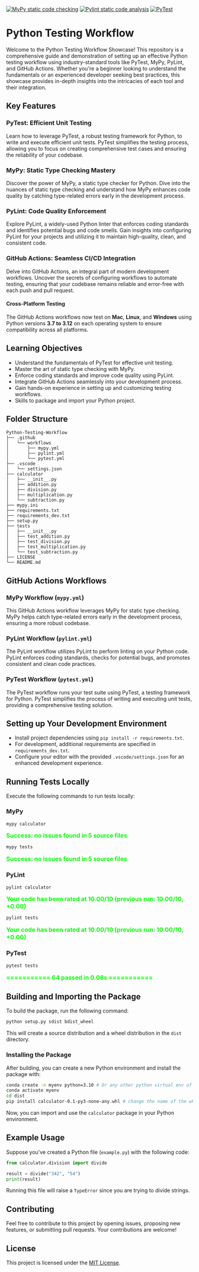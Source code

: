 [![MyPy static code checking](https://github.com/sharjeelmazhar/Python-Testing-Workflow/actions/workflows/mypy.yml/badge.svg)](https://github.com/sharjeelmazhar/Python-Testing-Workflow/actions/workflows/mypy.yml)
[![Pylint static code analysis](https://github.com/sharjeelmazhar/Python-Testing-Workflow/actions/workflows/pylint.yml/badge.svg)](https://github.com/sharjeelmazhar/Python-Testing-Workflow/actions/workflows/pylint.yml)
[![PyTest](https://github.com/sharjeelmazhar/Python-Testing-Workflow/actions/workflows/pytest.yml/badge.svg)](https://github.com/sharjeelmazhar/Python-Testing-Workflow/actions/workflows/pytest.yml)

# Python Testing Workflow

Welcome to the Python Testing Workflow Showcase! This repository is a comprehensive guide and demonstration of setting up an effective Python testing workflow using industry-standard tools like PyTest, MyPy, PyLint, and GitHub Actions. Whether you're a beginner looking to understand the fundamentals or an experienced developer seeking best practices, this showcase provides in-depth insights into the intricacies of each tool and their integration.

## Key Features

### PyTest: Efficient Unit Testing

Learn how to leverage PyTest, a robust testing framework for Python, to write and execute efficient unit tests. PyTest simplifies the testing process, allowing you to focus on creating comprehensive test cases and ensuring the reliability of your codebase.

### MyPy: Static Type Checking Mastery

Discover the power of MyPy, a static type checker for Python. Dive into the nuances of static type checking and understand how MyPy enhances code quality by catching type-related errors early in the development process.

### PyLint: Code Quality Enforcement

Explore PyLint, a widely-used Python linter that enforces coding standards and identifies potential bugs and code smells. Gain insights into configuring PyLint for your projects and utilizing it to maintain high-quality, clean, and consistent code.

### GitHub Actions: Seamless CI/CD Integration

Delve into GitHub Actions, an integral part of modern development workflows. Uncover the secrets of configuring workflows to automate testing, ensuring that your codebase remains reliable and error-free with each push and pull request.

#### Cross-Platform Testing

The GitHub Actions workflows now test on **Mac**, **Linux**, and **Windows** using Python versions **3.7 to 3.12** on each operating system to ensure compatibility across all platforms.



## Learning Objectives

- Understand the fundamentals of PyTest for effective unit testing.
- Master the art of static type checking with MyPy.
- Enforce coding standards and improve code quality using PyLint.
- Integrate GitHub Actions seamlessly into your development process.
- Gain hands-on experience in setting up and customizing testing workflows.
- Skills to package and import your Python project.


## Folder Structure

```
Python-Testing-Workflow
├── .github
│   └── workflows
│       ├── mypy.yml
│       ├── pylint.yml
│       └── pytest.yml
├── .vscode
│   └── settings.json
├── calculator
│   ├── __init__.py
│   ├── addition.py
│   ├── division.py
│   ├── multiplication.py
│   └── subtraction.py
├── mypy.ini
├── requirements.txt
├── requirements_dev.txt
├── setup.py
├── tests
│   ├── __init__.py
│   ├── test_addition.py
│   ├── test_division.py
│   ├── test_multiplication.py
│   └── test_subtraction.py
├── LICENSE
└── README.md
```

## GitHub Actions Workflows

### MyPy Workflow (`mypy.yml`)

This GitHub Actions workflow leverages MyPy for static type checking. MyPy helps catch type-related errors early in the development process, ensuring a more robust codebase.

### PyLint Workflow (`pylint.yml`)

The PyLint workflow utilizes PyLint to perform linting on your Python code. PyLint enforces coding standards, checks for potential bugs, and promotes consistent and clean code practices.

### PyTest Workflow (`pytest.yml`)

The PyTest workflow runs your test suite using PyTest, a testing framework for Python. PyTest simplifies the process of writing and executing unit tests, providing a comprehensive testing solution.

## Setting up Your Development Environment

- Install project dependencies using `pip install -r requirements.txt`.
- For development, additional requirements are specified in `requirements_dev.txt`.
- Configure your editor with the provided `.vscode/settings.json` for an enhanced development experience.

## Running Tests Locally

Execute the following commands to run tests locally:

### MyPy

```bash
mypy calculator
```

<span style="color: #00ff00; font-size: 16px; font-weight: bold;">Success: no issues found in 5 source files</span>

```bash
mypy tests
```

<span style="color: #00ff00; font-size: 16px; font-weight: bold;">Success: no issues found in 5 source files</span>

### PyLint

```bash
pylint calculator
```

<span style="color: #00ff00; font-size: 16px; font-weight: bold;">Your code has been rated at 10.00/10 (previous run: 10.00/10, +0.00)</span>

```bash
pylint tests
```

<span style="color: #00ff00; font-size: 16px; font-weight: bold;">Your code has been rated at 10.00/10 (previous run: 10.00/10, +0.00)</span>

### PyTest

```bash
pytest tests
```

<span style="color: #00ff00; font-size: 16px; font-weight: bold;">=========== 64 passed in 0.08s ===========</span>

## Building and Importing the Package

To build the package, run the following command:

```bash
python setup.py sdist bdist_wheel
```

This will create a source distribution and a wheel distribution in the `dist` directory.

### Installing the Package

After building, you can create a new Python environment and install the package with:

```bash
conda create -n myenv python=3.10 # Or any other python virtual env of your choice
conda activate myenv
cd dist
pip install calculator-0.1-py3-none-any.whl # change the name of the wheel file which you see in the dist folder
```

Now, you can import and use the `calculator` package in your Python environment.

## Example Usage

Suppose you've created a Python file (`example.py`) with the following code:

```python
from calculator.division import divide

result = divide("342", "54")
print(result)
```

Running this file will raise a `TypeError` since you are trying to divide strings.

## Contributing

Feel free to contribute to this project by opening issues, proposing new features, or submitting pull requests. Your contributions are welcome!

## License

This project is licensed under the [MIT License](LICENSE).
